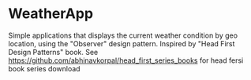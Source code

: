# WeatherApp

Simple applications that displays the current weather condition by geo location, using the "Observer" design pattern.
Inspired by "Head First Design Patterns" book.
See https://github.com/abhinavkorpal/head_first_series_books  for head fersi book series download
